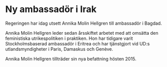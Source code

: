 # Ny ambassadör i Irak

Regeringen har idag utsett Annika Molin Hellgren till ambassadör i Bagdad.


Annika Molin Hellgren leder sedan årsskiftet arbetet med att omsätta den feministiska utrikespolitiken i praktiken. Hon har tidigare varit Stockholmsbaserad ambassadör i Eritrea och har tjänstgjort vid UD:s utlandsmyndigheter i Paris, Damaskus och Genève.

Annika Molin Hellgren tillträder sin nya befattning hösten 2015\.
